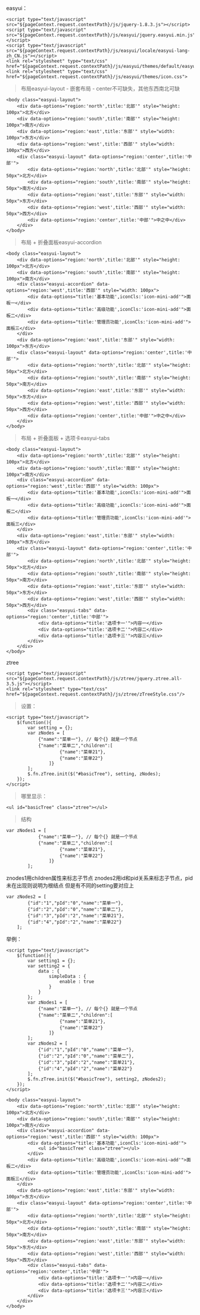 easyui：

    <script type="text/javascript" src="${pageContext.request.contextPath}/js/jquery-1.8.3.js"></script>
    <script type="text/javascript" src="${pageContext.request.contextPath}/js/easyui/jquery.easyui.min.js"></script>
    <script type="text/javascript" src="${pageContext.request.contextPath}/js/easyui/locale/easyui-lang-zh_CN.js"></script>
    <link rel="stylesheet" type="text/css" href="${pageContext.request.contextPath}/js/easyui/themes/default/easyui.css">
    <link rel="stylesheet" type="text/css" href="${pageContext.request.contextPath}/js/easyui/themes/icon.css">



> 布局easyui-layout - 嵌套布局 - center不可缺失，其他东西南北可缺

    <body class="easyui-layout">
        <div data-options="region:'north',title:'北部'" style="height: 100px">北方</div>
        <div data-options="region:'south',title:'南部'" style="height: 100px">南方</div>
        <div data-options="region:'east',title:'东部'" style="width: 100px">东方</div>
        <div data-options="region:'west',title:'西部'" style="width: 100px">西方</div>
        <div class="easyui-layout" data-options="region:'center',title:'中部'">
            <div data-options="region:'north',title:'北部'" style="height: 50px">北方</div>
            <div data-options="region:'south',title:'南部'" style="height: 50px">南方</div>
            <div data-options="region:'east',title:'东部'" style="width: 50px">东方</div>
            <div data-options="region:'west',title:'西部'" style="width: 50px">西方</div>
            <div data-options="region:'center',title:'中部'">中之中</div>
        </div>
    </body>


> 布局 + 折叠面板easyui-accordion

    <body class="easyui-layout">
        <div data-options="region:'north',title:'北部'" style="height: 100px">北方</div>
        <div data-options="region:'south',title:'南部'" style="height: 100px">南方</div>
        <div class="easyui-accordion" data-options="region:'west',title:'西部'" style="width: 100px">
            <div data-options="title:'基本功能',iconCls:'icon-mini-add'">面板一</div>
            <div data-options="title:'高级功能',iconCls:'icon-mini-add'">面板二</div>
            <div data-options="title:'管理员功能',iconCls:'icon-mini-add'">面板三</div>
        </div>
        <div data-options="region:'east',title:'东部'" style="width: 100px">东方</div>
        <div class="easyui-layout" data-options="region:'center',title:'中部'">
            <div data-options="region:'north',title:'北部'" style="height: 50px">北方</div>
            <div data-options="region:'south',title:'南部'" style="height: 50px">南方</div>
            <div data-options="region:'east',title:'东部'" style="width: 50px">东方</div>
            <div data-options="region:'west',title:'西部'" style="width: 50px">西方</div>
            <div data-options="region:'center',title:'中部'">中之中</div>
        </div>
    </body>


> 布局 + 折叠面板 + 选项卡easyui-tabs

    <body class="easyui-layout">
        <div data-options="region:'north',title:'北部'" style="height: 100px">北方</div>
        <div data-options="region:'south',title:'南部'" style="height: 100px">南方</div>
        <div class="easyui-accordion" data-options="region:'west',title:'西部'" style="width: 100px">
            <div data-options="title:'基本功能',iconCls:'icon-mini-add'">面板一</div>
            <div data-options="title:'高级功能',iconCls:'icon-mini-add'">面板二</div>
            <div data-options="title:'管理员功能',iconCls:'icon-mini-add'">面板三</div>
        </div>
        <div data-options="region:'east',title:'东部'" style="width: 100px">东方</div>
        <div class="easyui-layout" data-options="region:'center',title:'中部'">
            <div data-options="region:'north',title:'北部'" style="height: 50px">北方</div>
            <div data-options="region:'south',title:'南部'" style="height: 50px">南方</div>
            <div data-options="region:'east',title:'东部'" style="width: 50px">东方</div>
            <div data-options="region:'west',title:'西部'" style="width: 50px">西方</div>
            <div class="easyui-tabs" data-options="region:'center',title:'中部'">
                <div data-options="title:'选项卡一'">内容一</div>
                <div data-options="title:'选项卡二'">内容二</div>
                <div data-options="title:'选项卡三'">内容三</div>
            </div>
        </div>
    </body>



ztree


    <script type="text/javascript" src="${pageContext.request.contextPath}/js/ztree/jquery.ztree.all-3.5.js"></script>
    <link rel="stylesheet" type="text/css" href="${pageContext.request.contextPath}/js/ztree/zTreeStyle.css"/>

> 
> 设置：

    <script type="text/javascript">
        $(function(){
            var setting = {};
            var zNodes = [
                {"name":"菜单一"}, // 每个{} 就是一个节点
                {"name":"菜单二","children":[
                        {"name":"菜单21"},
                        {"name":"菜单22"}
                    ]}
            ];
            $.fn.zTree.init($("#basicTree"), setting, zNodes);
        });
    </script>
> 
> 哪里显示：

    <ul id="basicTree" class="ztree"></ul>


> 结构

    var zNodes1 = [
                {"name":"菜单一"}, // 每个{} 就是一个节点
                {"name":"菜单二","children":[
                        {"name":"菜单21"},
                        {"name":"菜单22"}
                    ]}
            ];

znodes1用children属性来标志子节点
znodes2用id和pid关系来标志子节点，pid未在出现则说明为根结点
但是有不同的setting要对应上

    var zNodes2 = [
            {"id":"1","pId":"0","name":"菜单一"},
            {"id":"2","pId":"0","name":"菜单二"},
            {"id":"3","pId":"2","name":"菜单21"},
            {"id":"4","pId":"2","name":"菜单22"}
        ];


举例：


    <script type="text/javascript">
        $(function(){
            var setting1 = {};
            var setting2 = {
                data : {
                    simpleData : {
                        enable : true
                    }
                }
            };
            var zNodes1 = [
                {"name":"菜单一"}, // 每个{} 就是一个节点
                {"name":"菜单二","children":[
                        {"name":"菜单21"},
                        {"name":"菜单22"}
                    ]}
            ];
            var zNodes2 = [
                {"id":"1","pId":"0","name":"菜单一"},
                {"id":"2","pId":"0","name":"菜单二"},
                {"id":"3","pId":"2","name":"菜单21"},
                {"id":"4","pId":"2","name":"菜单22"}
            ];
            $.fn.zTree.init($("#basicTree"), setting2, zNodes2);
        });
    </script>
    
    <body class="easyui-layout">
        <div data-options="region:'north',title:'北部'" style="height: 100px">北方</div>
        <div data-options="region:'south',title:'南部'" style="height: 100px">南方</div>
        <div class="easyui-accordion" data-options="region:'west',title:'西部'" style="width: 100px">
            <div data-options="title:'基本功能',iconCls:'icon-mini-add'">
                <ul id="basicTree" class="ztree"></ul>
            </div>
            <div data-options="title:'高级功能',iconCls:'icon-mini-add'">面板二</div>
            <div data-options="title:'管理员功能',iconCls:'icon-mini-add'">面板三</div>
        </div>
        <div data-options="region:'east',title:'东部'" style="width: 100px">东方</div>
        <div class="easyui-layout" data-options="region:'center',title:'中部'">
            <div data-options="region:'north',title:'北部'" style="height: 50px">北方</div>
            <div data-options="region:'south',title:'南部'" style="height: 50px">南方</div>
            <div data-options="region:'east',title:'东部'" style="width: 50px">东方</div>
            <div data-options="region:'west',title:'西部'" style="width: 50px">西方</div>
            <div class="easyui-tabs" data-options="region:'center',title:'中部'">
                <div data-options="title:'选项卡一'">内容一</div>
                <div data-options="title:'选项卡二'">内容二</div>
                <div data-options="title:'选项卡三'">内容三</div>
            </div>
        </div>
    </body>